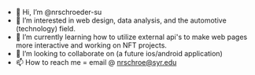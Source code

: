 - 👋 Hi, I’m @nrschroeder-su
- 👀 I’m interested in web design, data analysis, and the automotive (technology) field.
- 🌱 I’m currently learning how to utilize external api's to make web pages more interactive and working on NFT projects.
- 💞️ I’m looking to collaborate on (a future ios/android application)
- 📫 How to reach me = email @ nrschroe@syr.edu

<!---
nrschroeder-su/nrschroeder-su is a ✨ special ✨ repository because its `README.md` (this file) appears on your GitHub profile.
You can click the Preview link to take a look at your changes.
--->
